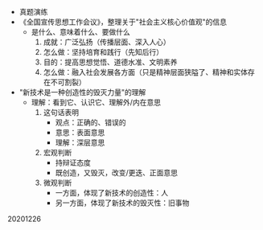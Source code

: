 - 真题演练
- 《全国宣传思想工作会议》，整理关于"社会主义核心价值观"的信息
	- 是什么、意味着什么、要做什么
		1. 成就：广泛弘扬（传播层面、深入人心）
		1. 怎么做：坚持培育和践行（先知后行）
		1. 目的：提高思想觉悟、道德水准、文明素养
		1. 怎么做：融入社会发展各方面（只是精神层面狭隘了、精神和实体存在不可割裂）
- "新技术是一种创造性的毁灭力量"的理解
	- 理解：看到它、认识它、理解外/内在意思
		1. 这句话表明
			- 观点：正确的、错误的
			- 意思：表面意思
			- 理解：深层意思
		1. 宏观判断
			- 持辩证态度	
			- 既创造，又毁灭，改变/更迭、正面意思	
		1. 微观判断
			- 一方面，体现了新技术的创造性：人
			- 另一方面，体现了新技术的毁灭性：旧事物		

20201226			